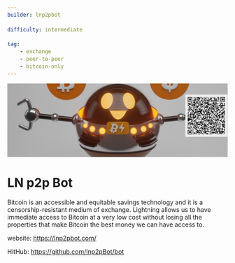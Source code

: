 ```yaml
---
builder: lnp2pbot

difficulty: intermediate

tag: 
    - exchange
    - peer-to-peer
    - bitcoin-only
---
```

![cover](assets/0.jpeg)

# LN p2p Bot

Bitcoin is an accessible and equitable savings technology and it is a censorship-resistant medium of exchange. Lightning allows us to have immediate access to Bitcoin at a very low cost without losing all the properties that make Bitcoin the best money we can have access to.



website: https://lnp2pbot.com/

HitHub: https://github.com/lnp2pBot/bot
